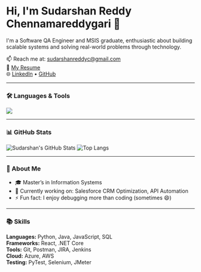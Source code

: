# Hi, I'm Sudarshan Reddy Chennamareddygari 👋

I'm a Software QA Engineer and MSIS graduate, enthusiastic about building scalable systems and solving real-world problems through technology.

📫 Reach me at: [sudarshanreddyc@gmail.com](mailto:sudarshanreddy.c123@gmail.com)  
📄 [My Resume](https://drive.google.com/file/d/1XequW_4aNLcjkHbOIJ2fFVx1ZT2LjciV/view?usp=drive_link)  
🌐 [LinkedIn](https://linkedin.com/in/your-profile) • [GitHub](https://github.com/your-profile)

---

### 🛠️ Languages & Tools

<img src="https://skillicons.dev/icons?i=python,java,javascript,react,sql,azure,git,docker,linux&perline=8" />

---

### 📊 GitHub Stats

![Sudarshan's GitHub Stats](https://github-readme-stats.vercel.app/api?username=SudarshanReddyC&show_icons=true&theme=radical)
![Top Langs](https://github-readme-stats.vercel.app/api/top-langs/?username=SudarshanReddyC&layout=compact&theme=radical)

---

### 🧠 About Me

- 🎓 Master’s in Information Systems  
- 🔭 Currently working on: Salesforce CRM Optimization, API Automation  
- ⚡ Fun fact: I enjoy debugging more than coding (sometimes 😄)

---

### 📚 Skills

**Languages:** Python, Java, JavaScript, SQL  
**Frameworks:** React, .NET Core  
**Tools:** Git, Postman, JIRA, Jenkins  
**Cloud:** Azure, AWS  
**Testing:** PyTest, Selenium, JMeter  
